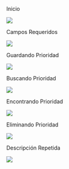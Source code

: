 Inicio

![](https://cdn.discordapp.com/attachments/1101701356949086238/1196287446921523352/image.png?ex=65b71481&is=65a49f81&hm=354e0e7a58849662f254836aa8cc9a6a7509501598156c9dedb67bf11ba9f6e2&)

Campos Requeridos

![](https://cdn.discordapp.com/attachments/1101701356949086238/1196287444509802677/Screenshot_2024-01-14_223829.png?ex=65b71480&is=65a49f80&hm=72c27f92a7f875392ba7965d96b8433fb5916676e28990f78e1c985978d92ec8&)

Guardando Prioridad

![](https://cdn.discordapp.com/attachments/1101701356949086238/1196287446195908658/Screenshot_2024-01-14_224656.png?ex=65b71481&is=65a49f81&hm=496b5696b174cb451e8d968c1f5ff714d35ff4201430e4a9d2deed21b2b5760e&)

Buscando Prioridad

![](https://cdn.discordapp.com/attachments/1101701356949086238/1196287445235412992/Screenshot_2024-01-14_224130.png?ex=65b71480&is=65a49f80&hm=16addb795b9f096bc54c47c06e49913edd7a51d59f6c29a761199244a29b43ec&)

Encontrando Prioridad

![](https://cdn.discordapp.com/attachments/1101701356949086238/1196287446581788793/Screenshot_2024-01-14_224913.png?ex=65b71481&is=65a49f81&hm=46bb6d712b4383e29ef51f0878b8bc169495363523b5569f5773977c2b5a52da&)

Eliminando Prioridad

![](https://cdn.discordapp.com/attachments/1101701356949086238/1196287445583544350/Screenshot_2024-01-14_224504.png?ex=65b71480&is=65a49f80&hm=5c5a450ecf69b834e99b718d4a301d6163ad187447ebe9c017ad2f03fe008aae&)

Descripción Repetida

![](https://cdn.discordapp.com/attachments/1101701356949086238/1196287444941807626/Screenshot_2024-01-14_223858.png?ex=65b71480&is=65a49f80&hm=8b4ff824cba56c456aabec3c431a3177df8355640a19a3c6a9f419d8c9465ba7&)
